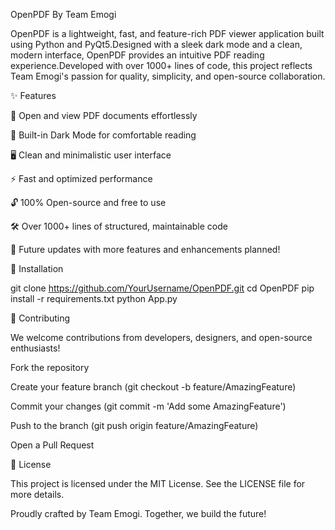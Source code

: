 OpenPDF By Team Emogi

OpenPDF is a lightweight, fast, and feature-rich PDF viewer application built using Python and PyQt5.Designed with a sleek dark mode and a clean, modern interface, OpenPDF provides an intuitive PDF reading experience.Developed with over 1000+ lines of code, this project reflects Team Emogi's passion for quality, simplicity, and open-source collaboration.

✨ Features

📄 Open and view PDF documents effortlessly

🌙 Built-in Dark Mode for comfortable reading

🖥️ Clean and minimalistic user interface

⚡ Fast and optimized performance

🔓 100% Open-source and free to use

🛠️ Over 1000+ lines of structured, maintainable code

🧬 Future updates with more features and enhancements planned!

🚀 Installation

git clone https://github.com/YourUsername/OpenPDF.git
cd OpenPDF
pip install -r requirements.txt
python App.py

🤝 Contributing

We welcome contributions from developers, designers, and open-source enthusiasts!

Fork the repository

Create your feature branch (git checkout -b feature/AmazingFeature)

Commit your changes (git commit -m 'Add some AmazingFeature')

Push to the branch (git push origin feature/AmazingFeature)

Open a Pull Request

📄 License

This project is licensed under the MIT License.
See the LICENSE file for more details.

Proudly crafted by Team Emogi. Together, we build the future!
